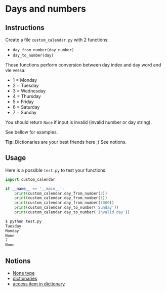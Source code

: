 # Days and numbers

## Instructions

Create a file `custom_calendar.py` with 2 functions:

* `day_from_number(day_number)`
* `day_to_number(day)`

Those functions perform conversion between day index and day word and vie versa:

* 1 = Monday
* 2 = Tuesday
* 3 = Wednesday
* 4 = Thursday
* 5 = Friday
* 6 = Saturday
* 7 = Sunday

You should return `None` if input is invalid (invalid number or day string).

See bellow for examples.

**Tip:** Dictionaries are your best friends here ;) See notions.


## Usage

Here is a possible `test.py` to test your functions:

```python
import custom_calendar

if __name__ == '__main__':
    print(custom_calendar.day_from_number(2))
    print(custom_calendar.day_from_number(1))
    print(custom_calendar.day_from_number(1000))
    print(custom_calendar.day_to_number('Sunday'))
    print(custom_calendar.day_to_number('invalid day'))
```

```bash
$ python test.py
Tuesday
Monday
None
7
None
```

## Notions

* [None type](https://www.w3schools.com/python/ref_keyword_none.asp)
* [dictionaries](https://openclassrooms.com/fr/courses/7168871-apprenez-les-bases-du-langage-python/7290721-enregistrez-des-donnees-complexes-avec-des-dictionnaires)
* [access item in dictionary](https://www.w3schools.com/python/python_dictionaries_access.asp)
